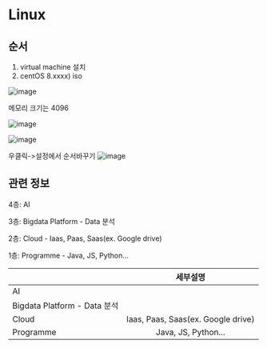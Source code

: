 # Linux
##  순서
1. virtual machine 설치
2. centOS 8.xxxx) iso

![image](https://user-images.githubusercontent.com/58713684/71952142-fd67c500-3220-11ea-9206-3a97af5b36fe.png)

메모리 크기는 4096

![image](https://user-images.githubusercontent.com/58713684/71952292-80891b00-3221-11ea-8003-9a262f7cec1e.png)

![image](https://user-images.githubusercontent.com/58713684/71952395-deb5fe00-3221-11ea-89c4-2b5f8e482688.png)

우클릭->설정에서 순서바꾸기
![image](https://user-images.githubusercontent.com/58713684/71952459-19b83180-3222-11ea-88f8-2447e6d74013.png)

## 관련 정보
4층: AI

3층: Bigdata Platform - Data 분석

2층: Cloud                             - Iaas, Paas, Saas(ex. Google drive)

1층: Programme                         - Java, JS, Python...


|  | 세부설명 |
|---|:---:|
| AI | |
| Bigdata Platform - Data 분석 | |
| Cloud | Iaas, Paas, Saas(ex. Google drive) |
| Programme | Java, JS, Python... |
